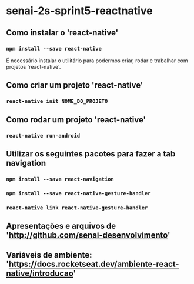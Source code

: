 ﻿# senai-2s-sprint5-reactnative

## Como instalar o 'react-native'
### `npm install --save react-native`

É necessário instalar o utilitário para podermos criar, rodar e trabalhar com projetos 'react-native'.

## Como criar um projeto 'react-native'
### `react-native init NOME_DO_PROJETO`

## Como rodar um projeto 'react-native'
### `react-native run-android`

## Utilizar os seguintes pacotes para fazer a tab navigation
### `npm install --save react-navigation`
### `npm install --save react-native-gesture-handler`
### `react-native link react-native-gesture-handler`


## Apresentações e arquivos de 'http://github.com/senai-desenvolvimento'
## Variáveis de ambiente: 'https://docs.rocketseat.dev/ambiente-react-native/introducao'
